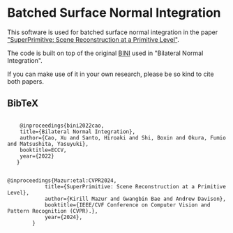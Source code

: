 # Batched Surface Normal Integration

This software is used for batched surface normal integration in the paper ["SuperPrimitive: Scene Reconstruction at a Primitive Level"](https://arxiv.org/abs/2312.05889).


The code is built on top of the original [BINI](https://github.com/xucao-42/bilateral_normal_integration) used in "Bilateral Normal Integration".

If you can make use of it in your own research, please be so kind to cite both papers.

<section class="section" id="BibTeX">
  <div class="container is-max-desktop content">
    <h2 class="title">BibTeX</h2>
    <pre><code>
    @inproceedings{bini2022cao,
    title={Bilateral Normal Integration},
    author={Cao, Xu and Santo, Hiroaki and Shi, Boxin and Okura, Fumio and Matsushita, Yasuyuki},
    booktitle=ECCV,
    year={2022}
   }
</code></pre>
</code></pre>
    <pre><code>
@inproceedings{Mazur:etal:CVPR2024,
            title={SuperPrimitive: Scene Reconstruction at a Primitive Level},
            author={Kirill Mazur and Gwangbin Bae and Andrew Davison},
            booktitle={IEEE/CVF Conference on Computer Vision and Pattern Recognition (CVPR).},
            year={2024},
        }
</code></pre>

</div>
</section>